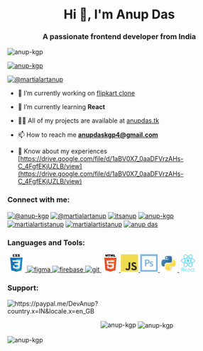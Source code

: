 <h1 align="center">Hi 👋, I'm Anup Das</h1>
<h3 align="center">A passionate frontend developer from India</h3>

<p align="left"> <img src="https://komarev.com/ghpvc/?username=anup-kgp&label=Profile%20views&color=0e75b6&style=flat" alt="anup-kgp" /> </p>

<p align="left"> <a href="https://github.com/ryo-ma/github-profile-trophy"><img src="https://github-profile-trophy.vercel.app/?username=anup-kgp" alt="anup-kgp" /></a> </p>

<p align="left"> <a href="https://twitter.com/@martialartanup" target="blank"><img src="https://img.shields.io/twitter/follow/@martialartanup?logo=twitter&style=for-the-badge" alt="@martialartanup" /></a> </p>

- 🔭 I’m currently working on [flipkart clone](https://github.com/anup-kgp/clone_of_flipkart.git)

- 🌱 I’m currently learning **React**

- 👨‍💻 All of my projects are available at [anupdas.tk](anupdas.tk)

- 📫 How to reach me **anupdaskgp4@gmail.com**

- 📄 Know about my experiences [https://drive.google.com/file/d/1aBV0X7_0aaDFVrzAHs-C_4FgfEKjUZLB/view](https://drive.google.com/file/d/1aBV0X7_0aaDFVrzAHs-C_4FgfEKjUZLB/view)

<h3 align="left">Connect with me:</h3>
<p align="left">
<a href="https://codepen.io/anup-kgp" target="blank"><img align="center" src="https://raw.githubusercontent.com/rahuldkjain/github-profile-readme-generator/master/src/images/icons/Social/codepen.svg" alt="@anup-kgp" height="30" width="40" /></a>
<a href="https://twitter.com/@martialartanup" target="blank"><img align="center" src="https://raw.githubusercontent.com/rahuldkjain/github-profile-readme-generator/master/src/images/icons/Social/twitter.svg" alt="@martialartanup" height="30" width="40" /></a>
<a href="https://linkedin.com/in/itsanup" target="blank"><img align="center" src="https://raw.githubusercontent.com/rahuldkjain/github-profile-readme-generator/master/src/images/icons/Social/linked-in-alt.svg" alt="itsanup" height="30" width="40" /></a>
<a href="https://codesandbox.com/anup-kgp" target="blank"><img align="center" src="https://raw.githubusercontent.com/rahuldkjain/github-profile-readme-generator/master/src/images/icons/Social/codesandbox.svg" alt="anup-kgp" height="30" width="40" /></a>
<a href="https://fb.com/martialartistanup" target="blank"><img align="center" src="https://raw.githubusercontent.com/rahuldkjain/github-profile-readme-generator/master/src/images/icons/Social/facebook.svg" alt="martialartistanup" height="30" width="40" /></a>
<a href="https://instagram.com/martialartistanup" target="blank"><img align="center" src="https://raw.githubusercontent.com/rahuldkjain/github-profile-readme-generator/master/src/images/icons/Social/instagram.svg" alt="martialartistanup" height="30" width="40" /></a>
<a href="https://www.youtube.com/channel/UCkk7Qb_zaY3pdFAs3-xWNFQ" target="blank"><img align="center" src="https://raw.githubusercontent.com/rahuldkjain/github-profile-readme-generator/master/src/images/icons/Social/youtube.svg" alt="anup das" height="30" width="40" /></a>
</p>

<h3 align="left">Languages and Tools:</h3>
<p align="left"> <a href="https://www.w3schools.com/css/" target="_blank" rel="noreferrer"> <img src="https://raw.githubusercontent.com/devicons/devicon/master/icons/css3/css3-original-wordmark.svg" alt="css3" width="40" height="40"/> </a> <a href="https://www.figma.com/" target="_blank" rel="noreferrer"> <img src="https://www.vectorlogo.zone/logos/figma/figma-icon.svg" alt="figma" width="40" height="40"/> </a> <a href="https://firebase.google.com/" target="_blank" rel="noreferrer"> <img src="https://www.vectorlogo.zone/logos/firebase/firebase-icon.svg" alt="firebase" width="40" height="40"/> </a> <a href="https://git-scm.com/" target="_blank" rel="noreferrer"> <img src="https://www.vectorlogo.zone/logos/git-scm/git-scm-icon.svg" alt="git" width="40" height="40"/> </a> <a href="https://www.w3.org/html/" target="_blank" rel="noreferrer"> <img src="https://raw.githubusercontent.com/devicons/devicon/master/icons/html5/html5-original-wordmark.svg" alt="html5" width="40" height="40"/> </a> <a href="https://developer.mozilla.org/en-US/docs/Web/JavaScript" target="_blank" rel="noreferrer"> <img src="https://raw.githubusercontent.com/devicons/devicon/master/icons/javascript/javascript-original.svg" alt="javascript" width="40" height="40"/> </a> <a href="https://www.photoshop.com/en" target="_blank" rel="noreferrer"> <img src="https://raw.githubusercontent.com/devicons/devicon/master/icons/photoshop/photoshop-line.svg" alt="photoshop" width="40" height="40"/> </a> <a href="https://www.python.org" target="_blank" rel="noreferrer"> <img src="https://raw.githubusercontent.com/devicons/devicon/master/icons/python/python-original.svg" alt="python" width="40" height="40"/> </a> <a href="https://reactjs.org/" target="_blank" rel="noreferrer"> <img src="https://raw.githubusercontent.com/devicons/devicon/master/icons/react/react-original-wordmark.svg" alt="react" width="40" height="40"/> </a> </p>

<h3 align="left">Support:</h3>
<p><a href="https://www.buymeacoffee.com/https://paypal.me/DevAnup?country.x=IN&locale.x=en_GB"> <img align="left" src="https://cdn.buymeacoffee.com/buttons/v2/default-yellow.png" height="50" width="210" alt="https://paypal.me/DevAnup?country.x=IN&locale.x=en_GB" /></a></p><br><br>

<p><img align="left" src="https://github-readme-stats.vercel.app/api/top-langs?username=anup-kgp&show_icons=true&locale=en&layout=compact" alt="anup-kgp" /></p>

<p>&nbsp;<img align="center" src="https://github-readme-stats.vercel.app/api?username=anup-kgp&show_icons=true&locale=en" alt="anup-kgp" /></p>

<p><img align="center" src="https://github-readme-streak-stats.herokuapp.com/?user=anup-kgp&" alt="anup-kgp" /></p>
